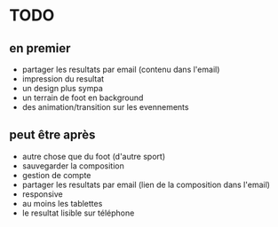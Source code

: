 TODO
====

en premier
-----------
* partager les resultats par email (contenu dans l'email)
* impression du resultat
* un design plus sympa
 * un terrain de foot en background
 * des animation/transition sur les evennements

peut être après
----------------
* autre chose que du foot (d'autre sport)
* sauvegarder la composition
* gestion de compte
* partager les resultats par email (lien de  la composition dans l'email)
* responsive
 * au moins les tablettes
 * le resultat lisible sur téléphone

